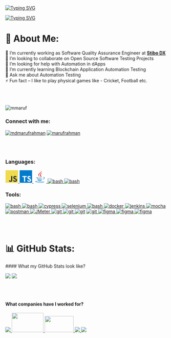 [![Typing SVG](https://readme-typing-svg.demolab.com?font=Fira+Code&weight=1000&size=40&pause=1&color=3281EA&center=true&vCenter=true&repeat=false&width=435&lines=Maruf+Rahman)](https://git.io/typing-svg)

[![Typing SVG](https://readme-typing-svg.demolab.com?font=Fira+Code&duration=2500&pause=500&color=3281EA&center=true&vCenter=true&width=435&lines=6%2B+years+in+Software+Testing;Automation+%26+Manual+Testing;Playwright+%7C+WebdriverIO+%7C+Cypress+%7C)](https://git.io/typing-svg)



# 💫 About Me:
🔭 I’m currently working as Software Quality Assurance Engineer at **[Stibo DX](https://www.stibodx.com/)**<br>👯 I’m looking to collaborate on Open Source Software Testing Projects<br>🤝 I’m looking for help with Automation in dApps<br>🌱 I’m currently learning Blockchain Application Automation Testing<br>💬 Ask me about Automation Testing<br>⚡ Fun fact – I like to play physical games like - Cricket, Football etc.

<br></br>


<p align="left"> <img src="https://komarev.com/ghpvc/?username=mMARUF&label=Profile%20views&color=0e75b6&style=flat" alt="mmaruf" width="135" /> </p>





<h3 align="left">Connect with me:</h3>
<p align="left">
<a href="https://linkedin.com/in/mdmarufrahman" target="blank"><img align="center" src="https://raw.githubusercontent.com/rahuldkjain/github-profile-readme-generator/master/src/images/icons/Social/linked-in-alt.svg" alt="mdmarufrahman" height="30" width="40" /></a>
<a href="https://www.leetcode.com/marufrahman" target="blank"><img align="center" src="https://raw.githubusercontent.com/rahuldkjain/github-profile-readme-generator/master/src/images/icons/Social/leet-code.svg" alt="marufrahman" height="30" width="40" /></a>
</p>

<br></br>

<h3 align="left">Languages:</h3>
<p align="left">
</a> <a href="https://developer.mozilla.org/en-US/docs/Web/JavaScript" target="_blank" rel="noreferrer"> <img src="https://raw.githubusercontent.com/devicons/devicon/master/icons/javascript/javascript-original.svg" 
alt="javascript" width="40" height="40"/> </a> 
<a href="https://www.typescriptlang.org/" target="_blank" rel="noreferrer"> <img src="https://raw.githubusercontent.com/devicons/devicon/master/icons/typescript/typescript-original.svg" alt="typescript" width="40" height="40"/> </a>
<a href="https://www.java.com" target="_blank" rel="noreferrer"> <img src="https://raw.githubusercontent.com/devicons/devicon/master/icons/java/java-original.svg" alt="java" width="40" height="40"/> 
<a href="https://www.gnu.org/software/bash/" target="_blank" rel="noreferrer"> <img src="https://www.svgrepo.com/show/255832/sql.svg" alt="bash" width="40" height="40"/> </a>
<a href="https://www.gnu.org/software/bash/" target="_blank" rel="noreferrer"> <img src="https://www.svgrepo.com/show/353478/bash-icon.svg" alt="bash" width="40" height="40"/> </a>

</p>



<h3 align="left">Tools:</h3>
<p align="left"> 
<a href="https://playwright.dev/" target="_blank" rel="noreferrer"> <img src="https://playwright.dev/img/playwright-logo.svg" alt="bash" width="40" height="40"/> 
<a href="https://webdriver.io/" target="_blank" rel="noreferrer"> <img src="https://asset.brandfetch.io/idV7ZoyErg/idPvWqIX1T.png?updated=1667619616092" alt="bash" width="40" height="40"/>  
<a href="https://www.cypress.io" target="_blank" rel="noreferrer"> <img src="https://www.svgrepo.com/show/439131/cypress.svg" alt="cypress" width="40" height="40"/> </a> 
<a href="https://www.selenium.dev" target="_blank" rel="noreferrer"> <img src="https://www.selenium.dev/images/selenium_4_logo.png" alt="selenium" width="80" height="40"/> </a>
<a href="https://cucumber.io/" target="_blank" rel="noreferrer"> <img src="https://www.svgrepo.com/show/353625/cucumber.svg" alt="bash" width="40" height="40"/> </a>
<a href="https://www.docker.com/" target="_blank" rel="noreferrer"> <img src="https://cdn.jsdelivr.net/gh/devicons/devicon/icons/docker/docker-plain-wordmark.svg" alt="docker" width="40" height="40"/> </a>  <a href="https://www.jenkins.io" target="_blank" rel="noreferrer"> <img src="https://www.vectorlogo.zone/logos/jenkins/jenkins-icon.svg" alt="jenkins" width="40" height="40"/> </a> <a href="https://mochajs.org" target="_blank" rel="noreferrer"> <img src="https://www.vectorlogo.zone/logos/mochajs/mochajs-icon.svg" alt="mocha" width="40" height="40"/> </a> <a href="https://postman.com" target="_blank" rel="noreferrer"> <img src="https://www.vectorlogo.zone/logos/getpostman/getpostman-icon.svg" alt="postman" width="40" height="40"/> </a> 
<a href="https://jmeter.apache.org/" target="_blank" rel="noreferrer"> <img src="https://jmeter.apache.org/images/logo.svg" alt="JMeter" width="70" height="40"/> </a>  
<a href="https://git-scm.com/" target="_blank" rel="noreferrer"> <img src="https://www.vectorlogo.zone/logos/git-scm/git-scm-icon.svg" alt="git" width="40" height="40"/> </a>   
<a href="https://www.browserstack.com/" target="_blank" rel="noreferrer"> <img src="https://www.svgrepo.com/show/353515/browserstack.svg" alt="git" width="40" height="40"/> </a>  
<a href="https://www.atlassian.com/software/jira/" target="_blank" rel="noreferrer"> <img src="https://www.svgrepo.com/show/376328/jira.svg" alt="git" width="40" height="40"/></a>  
<a href="https://www.atlassian.com/software/confluence/" target="_blank" rel="noreferrer"> <img src="https://www.svgrepo.com/show/353597/confluence.svg" alt="git" width="40" height="40"/> </a>  
<a href="https://www.figma.com/" target="_blank" rel="noreferrer"> <img src="https://www.vectorlogo.zone/logos/figma/figma-icon.svg" alt="figma" width="40" height="40"/> </a>
<a href="https://www.svgrepo.com/vectors/azure-devops/" target="_blank" rel="noreferrer"> <img src="https://www.svgrepo.com/show/448271/azure-devops.svg" alt="figma" width="40" height="40"/> </a>
<a href="https://www.redhat.com/en/technologies/cloud-computing/openshift/="_blank" rel="noreferrer"> <img src="https://www.svgrepo.com/show/354143/openshift.svg" alt="figma" width="40" height="40"/> </a>
</p>

<br></br>

# 📊 GitHub Stats:
</p>
<!--Github Stats-->
#### What my GitHub Stats look like?
<p float="left">
<img height="180em" src="https://github-readme-stats.vercel.app/api?username=mMARUF&show_icons=true" /> 
<img height="180em" src="https://github-readme-stats.vercel.app/api/top-langs/?username=mMARUF&show_icons=true&layout=compact&langs_count=11"/>
<!-- <img height="180em" src="https://github-profile-trophy.vercel.app/?username=mMARUF&count_private=true&show_icons=true&theme=cobalt" align="center"/>
</p> -->


<br></br>

#### What companies have I worked for?
<p left="center">
  <a href="https://www.stibodx.com/">
    <img src="https://www.stibodx.com/assets/stibodx-apng-1-loop.png">
  </a>  
   <a href="https://selise.ch/">
    <img src="https://ik.imagekit.io/guidle/tr:h-250,c-at_least,dpr-2/9/45/68/9456890511bfda530c5d689698aee8832ef16919_700291736.png" height=60 width=99>
  </a> 
  <a href="https://leads.com.bd/">
    <img src="https://leads.com.bd/wp-content/uploads/2022/02/LEADS-1-150x29.png" height=50 width = 90> 
  </a>  
  <a href="grameenphone.com">
    <img src="https://cdn01.grameenphone.com/sites/default/files/downloadable_images/thumbs/gp-logo-black-bg_2.png" height=50>
  </a>  
  <a href="https://www.banglalink.net/">
    <img src="https://logovtor.com/wp-content/uploads/2020/08/banglalink-logo-vector.png" height=50>
    </a> 


</p>



<br></br>


 

 
